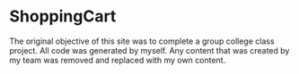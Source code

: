 ShoppingCart
============

The original objective of this site was to complete a group college class project. All code was generated by myself. Any content that was created by my team was removed and replaced with my own content.
